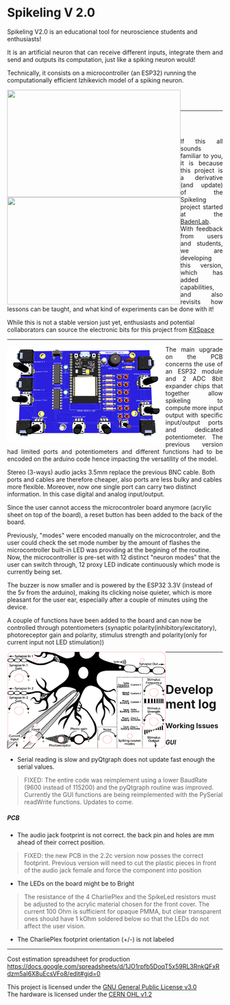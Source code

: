 # Spikeling V 2.0


Spikeling V2.0 is an educational tool for neuroscience students and enthusiasts!

<p style='text-align: justify;'>
It is an artificial neuron that can receive different inputs, integrate them and send and outputs its computation, just like a spiking neuron would!

Technically, it consists on a microcontroller (an ESP32) running the computationally efficient Izhikevich model of a spiking neuron.
</p>

<div>


<img align="left" width="405" height="250" src="https://github.com/MaxZimmer/Spikeling-V2/blob/main/Images/Spikeling_hardware.png">

<img align="left" width="405" height="250" src="https://github.com/MaxZimmer/Spikeling-V2/blob/main/GUI/Pictures%20%26%20Logos/Spikeling_GUI.gif">


</div>
<br><br/>

***
<br><br/>

<div>
<p style='text-align: justify;'>
If this all sounds familiar to you, it is because this project is a derivative (and update) of the Spikeling project started at the <a href="https://badenlab.org">BadenLab</a>.
With feedback from users and students, we are developing this version, which has added capabilities, and also revisits how lessons can be taught, and what kind of experiments can be done with it!

While this is not a stable version just yet, enthusiasts and potential collaborators can source the electronic bits for this project from <a href="https://kitspace.org/boards/github.com/maxzimmer/spikeling-v2/">KitSpace</a></p>
</div>


***


<p style='text-align: justify;'>
<img align="left" width="370" height="225" src="https://github.com/MaxZimmer/Spikeling-V2/blob/main/Images/PCB.png">

<p style='text-align: justify;'>
The main upgrade on the PCB concerns the use of an ESP32 module and 2 ADC 8bit expander chips that together allow spikeling to compute more input output with specific input/output ports and dedicated potentiometer. The previous version had limited ports and potentiometers and different functions had to be encoded on the arduino code hence impacting the versatility of the model.

Stereo (3-ways) audio jacks 3.5mm replace the previous BNC cable. Both ports and cables are therefore cheaper, also ports are less bulky and cables more flexible. Moreover, now one single port can carry two distinct information. In this case digital and analog input/output.

Since the user cannot access the microcontroler board anymore (acrylic sheet on top of the board), a reset button has been added to the back of the board.

Previously, "modes" were encoded manually on the microcontroler, and the user could check the set mode number by the amount of flashes the microcontroller built-in LED was providing at the begining of the routine.
Now, the microcontroller is pre-set with 12 distinct "neuron modes" that the user can switch through, 12 proxy LED indicate continuously which mode is currently being set.

The buzzer is now smaller and is powered by the ESP32 3.3V (instead of the 5v from the arduino), making its clicking noise quieter, which is more pleasant for the user ear, especially after a couple of minutes using the device.

A couple of functions have been added to the board and can now be controlled through potentiometers (synaptic polarity(inhibitory/excitatory), photoreceptor gain and polarity, stimulus strength and polarity(only for current input not LED stimulation))


<img align="left" width="370" height="225" src="https://github.com/MaxZimmer/Spikeling-V2/blob/main/Images/Spikeling_front.png">
</p>


---

<br>
<div>

# Development log

### Working Issues

##### GUI

- Serial reading is slow and pyQtgraph does not update fast enough the serial values.

>FIXED: The entire code was reimplement using a lower BaudRate (9600 instead of 115200) and the pyQtgraph routine was improved.
Currently the GUI functions are being reimplemented with the PySerial readWrite functions. Updates to come.

##### PCB
- The audio jack footprint is not correct. the back pin and holes are mm ahead of their correct position.

>FIXED: the new PCB in the 2.2c version now posses the correct footprint. Previous version will need to cut the plastic pieces in front of the audio jack female and force the component into position

- The LEDs on the board might be to Bright

> The resistance of the 4 CharliePlex and the SpikeLed resistors must be adjusted to the acrylic material chosen for the front cover. The current 100 Ohm is sufficient for opaque PMMA, but clear transparent ones should have 1 kOhm soldered below so that the LEDs do not affect the user vision.

- The CharliePlex footprint orientation (+/-) is not labeled

</div>



***


Cost estimation spreadsheet for production
https://docs.google.com/spreadsheets/d/1JO1rpfb5DoqT5x59RL3RnkQFxRdzm5al6X8uEcsVFo8/edit#gid=0

This project is licensed under the [GNU General Public License v3.0](https://github.com/BadenLab/Openspritzer/blob/master/LICENSE)<br>
The hardware is licensed under the [CERN OHL v1.2](https://github.com/BadenLab/LED-Zappelin/blob/master/PCB/LICENSE)
